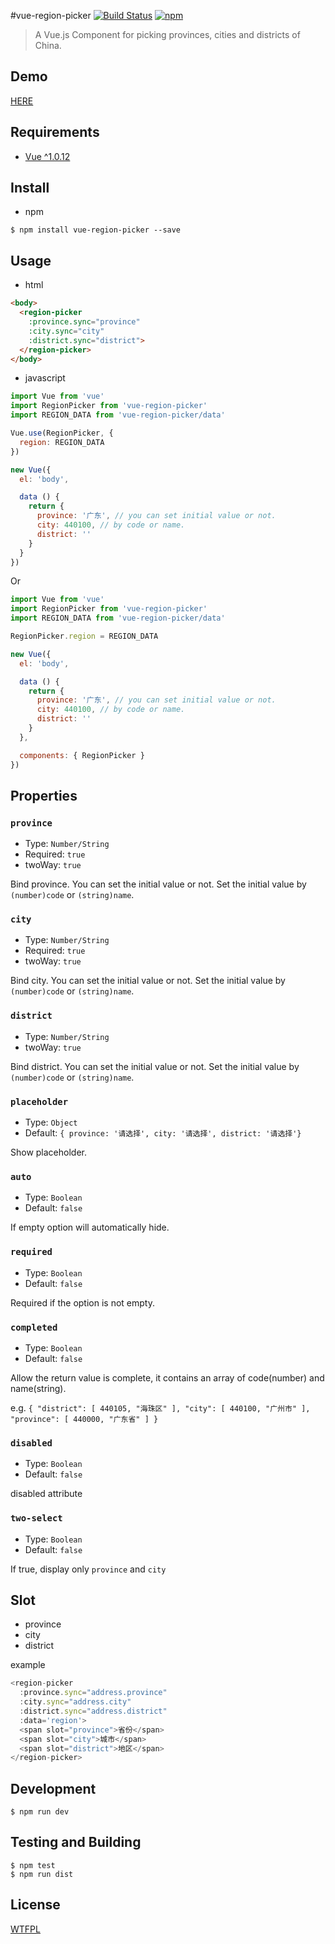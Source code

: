 #vue-region-picker
[![Build Status](https://travis-ci.org/QingWei-Li/vue-region-picker.svg)](https://travis-ci.org/QingWei-Li/vue-region-picker)
[![npm](https://img.shields.io/npm/v/vue-region-picker.svg?maxAge=2592000)](https://www.npmjs.com/package/vue-region-picker)

> A Vue.js Component for picking provinces, cities and districts of China.

## Demo
[HERE](http://qingwei-li.github.io/vue-region-picker)

## Requirements
- [Vue ^1.0.12](https://github.com/vuejs/vue)

## Install
- npm

```shell
$ npm install vue-region-picker --save
```

## Usage

- html

```html
<body>
  <region-picker
    :province.sync="province"
    :city.sync="city"
    :district.sync="district">
  </region-picker>
</body>
```

- javascript

```javascript
import Vue from 'vue'
import RegionPicker from 'vue-region-picker'
import REGION_DATA from 'vue-region-picker/data'

Vue.use(RegionPicker, {
  region: REGION_DATA
})

new Vue({
  el: 'body',

  data () {
    return {
      province: '广东', // you can set initial value or not.
      city: 440100, // by code or name.
      district: ''
    }
  }
})
```

Or

```javascript
import Vue from 'vue'
import RegionPicker from 'vue-region-picker'
import REGION_DATA from 'vue-region-picker/data'

RegionPicker.region = REGION_DATA

new Vue({
  el: 'body',

  data () {
    return {
      province: '广东', // you can set initial value or not.
      city: 440100, // by code or name.
      district: ''
    }
  },

  components: { RegionPicker }
})
```

## Properties
### `province`
- Type: `Number/String`
- Required: `true`
- twoWay: `true`

Bind province. You can set the initial value or not. Set the initial value by `(number)code` or `(string)name`.

### `city`
- Type: `Number/String`
- Required: `true`
- twoWay: `true`

Bind city. You can set the initial value or not. Set the initial value by `(number)code` or `(string)name`.

### `district`
- Type: `Number/String`
- twoWay: `true`

Bind district. You can set the initial value or not. Set the initial value by `(number)code` or `(string)name`.

### `placeholder`
- Type: `Object`
- Default: `{ province: '请选择', city: '请选择', district: '请选择'}`

Show placeholder.

### `auto`
- Type: `Boolean`
- Default: `false`

If empty option will automatically hide.

### `required`
- Type: `Boolean`
- Default: `false`

Required if the option is not empty.

### `completed`
- Type: `Boolean`
- Default: `false`

Allow the return value is complete, it contains an array of code(number) and name(string).

e.g. `{ "district": [ 440105, "海珠区" ], "city": [ 440100, "广州市" ], "province": [ 440000, "广东省" ] }`

### `disabled`
- Type: `Boolean`
- Default: `false`

disabled attribute

### `two-select`
- Type: `Boolean`
- Default: `false`

If true, display only `province` and `city`

## Slot
- province
- city
- district

example
```javascript
<region-picker
  :province.sync="address.province"
  :city.sync="address.city"
  :district.sync="address.district"
  :data='region'>
  <span slot="province">省份</span>
  <span slot="city">城市</span>
  <span slot="district">地区</span>
</region-picker>
```

## Development
```shell
$ npm run dev
```

## Testing and Building

```shell
$ npm test
$ npm run dist
```

## License
[WTFPL](https://github.com/QingWei-Li/vue-region-picker/blob/master/LICENSE)
